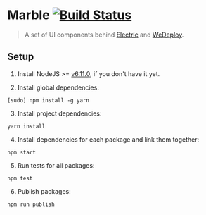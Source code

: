 # Marble [![Build Status](https://travis-ci.org/wedeploy/marble.svg?branch=master)](https://travis-ci.org/wedeploy/marble)

> A set of UI components behind [Electric](https://electricjs.com) and [WeDeploy](https://wedeploy.com).

## Setup

1. Install NodeJS >= [v6.11.0](http://nodejs.org/dist/v6.11.0/), if you don't have it yet.

2. Install global dependencies:

  ```
  [sudo] npm install -g yarn
  ```

3. Install project dependencies:

  ```
  yarn install
  ```

4. Install dependencies for each package and link them together:

  ```
  npm start
  ```

5. Run tests for all packages:

  ```
  npm test
  ```

6. Publish packages:

  ```
  npm run publish
  ```
